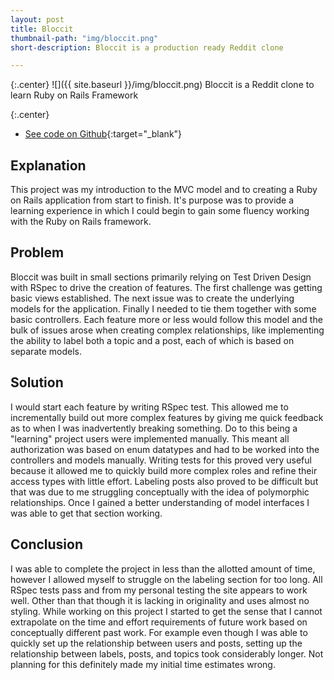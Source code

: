 ```yaml
---
layout: post
title: Bloccit
thumbnail-path: "img/bloccit.png"
short-description: Bloccit is a production ready Reddit clone  

---
```


{:.center}
![]({{ site.baseurl }}/img/bloccit.png)
Bloccit is a Reddit clone to learn Ruby on Rails Framework  

{:.center}
* [See code on Github](https://github.com/mikeMedis/blocipedia){:target="_blank"}

## Explanation

This project was my introduction to the MVC model and to creating a Ruby on Rails application from start to finish. It's purpose was to provide a learning experience in which I could begin to gain some fluency working with the Ruby on Rails framework.

## Problem

Bloccit was built in small sections primarily relying on Test Driven Design with RSpec to drive the creation of features. The first challenge was getting basic views established. The next issue was to create the underlying models for the application. Finally I needed to tie them together with some basic controllers. Each feature more or less would follow this model and the bulk of issues arose when creating complex relationships, like implementing the ability to label both a topic and a post, each of which is based on separate models.

## Solution

I would start each feature by writing RSpec test. This allowed me to incrementally build out more complex features by giving me quick feedback as to when I was inadvertently breaking something. Do to this being a "learning" project users were implemented manually. This meant all authorization was based on enum datatypes and had to be worked into the controllers and models manually. Writing tests for this proved very useful because it allowed me to quickly build more complex roles and refine their access types with little effort. Labeling posts also proved to be difficult but that was due to me struggling conceptually with the idea of polymorphic relationships. Once I gained a better understanding of model interfaces I was able to get that section working.

## Conclusion

I was able to complete the project in less than the allotted amount of time, however I allowed myself to struggle on the labeling section for too long. All RSpec tests pass and from my personal testing the site appears to work well. Other than that though it is lacking in originality and uses almost no styling. While working on this project I started to get the sense that I cannot extrapolate on the time and effort requirements of future work based on conceptually different past work. For example even though I was able to quickly set up the relationship between users and posts, setting up the relationship between labels, posts, and topics took considerably longer. Not planning for this definitely made my initial time estimates wrong.
